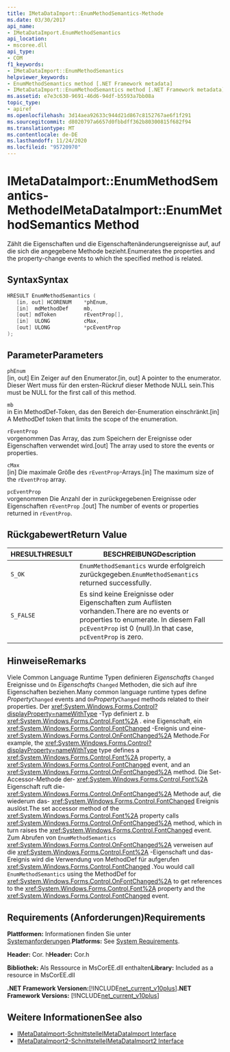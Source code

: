 ```yaml
---
title: IMetaDataImport::EnumMethodSemantics-Methode
ms.date: 03/30/2017
api_name:
- IMetaDataImport.EnumMethodSemantics
api_location:
- mscoree.dll
api_type:
- COM
f1_keywords:
- IMetaDataImport::EnumMethodSemantics
helpviewer_keywords:
- EnumMethodSemantics method [.NET Framework metadata]
- IMetaDataImport::EnumMethodSemantics method [.NET Framework metadata]
ms.assetid: e7e3c630-9691-46d6-94df-b5593a7bb08a
topic_type:
- apiref
ms.openlocfilehash: 3d14aea92633c944d21d867c8152767ae6f1f291
ms.sourcegitcommit: d8020797a6657d0fbbdff362b80300815f682f94
ms.translationtype: MT
ms.contentlocale: de-DE
ms.lasthandoff: 11/24/2020
ms.locfileid: "95720970"
---
```

# <a name="imetadataimportenummethodsemantics-method"></a><span data-ttu-id="0e9bb-102">IMetaDataImport::EnumMethodSemantics-Methode</span><span class="sxs-lookup"><span data-stu-id="0e9bb-102">IMetaDataImport::EnumMethodSemantics Method</span></span>

<span data-ttu-id="0e9bb-103">Zählt die Eigenschaften und die Eigenschaftenänderungsereignisse auf, auf die sich die angegebene Methode bezieht.</span><span class="sxs-lookup"><span data-stu-id="0e9bb-103">Enumerates the properties and the property-change events to which the specified method is related.</span></span>  
  
## <a name="syntax"></a><span data-ttu-id="0e9bb-104">Syntax</span><span class="sxs-lookup"><span data-stu-id="0e9bb-104">Syntax</span></span>  
  
```cpp  
HRESULT EnumMethodSemantics (  
   [in, out] HCORENUM    *phEnum,  
   [in]  mdMethodDef     mb,
   [out] mdToken         rEventProp[],  
   [in]  ULONG           cMax,  
   [out] ULONG           *pcEventProp  
);  
```  
  
## <a name="parameters"></a><span data-ttu-id="0e9bb-105">Parameter</span><span class="sxs-lookup"><span data-stu-id="0e9bb-105">Parameters</span></span>  

 `phEnum`  
 <span data-ttu-id="0e9bb-106">[in, out] Ein Zeiger auf den Enumerator.</span><span class="sxs-lookup"><span data-stu-id="0e9bb-106">[in, out] A pointer to the enumerator.</span></span> <span data-ttu-id="0e9bb-107">Dieser Wert muss für den ersten-Rückruf dieser Methode NULL sein.</span><span class="sxs-lookup"><span data-stu-id="0e9bb-107">This must be NULL for the first call of this method.</span></span>  
  
 `mb`  
 <span data-ttu-id="0e9bb-108">in Ein MethodDef-Token, das den Bereich der-Enumeration einschränkt.</span><span class="sxs-lookup"><span data-stu-id="0e9bb-108">[in] A MethodDef token that limits the scope of the enumeration.</span></span>  
  
 `rEventProp`  
 <span data-ttu-id="0e9bb-109">vorgenommen Das Array, das zum Speichern der Ereignisse oder Eigenschaften verwendet wird.</span><span class="sxs-lookup"><span data-stu-id="0e9bb-109">[out] The array used to store the events or properties.</span></span>  
  
 `cMax`  
 <span data-ttu-id="0e9bb-110">[in] Die maximale Größe des `rEventProp`-Arrays.</span><span class="sxs-lookup"><span data-stu-id="0e9bb-110">[in] The maximum size of the `rEventProp` array.</span></span>  
  
 `pcEventProp`  
 <span data-ttu-id="0e9bb-111">vorgenommen Die Anzahl der in zurückgegebenen Ereignisse oder Eigenschaften `rEventProp` .</span><span class="sxs-lookup"><span data-stu-id="0e9bb-111">[out] The number of events or properties returned in `rEventProp`.</span></span>  
  
## <a name="return-value"></a><span data-ttu-id="0e9bb-112">Rückgabewert</span><span class="sxs-lookup"><span data-stu-id="0e9bb-112">Return Value</span></span>  
  
|<span data-ttu-id="0e9bb-113">HRESULT</span><span class="sxs-lookup"><span data-stu-id="0e9bb-113">HRESULT</span></span>|<span data-ttu-id="0e9bb-114">BESCHREIBUNG</span><span class="sxs-lookup"><span data-stu-id="0e9bb-114">Description</span></span>|  
|-------------|-----------------|  
|`S_OK`|<span data-ttu-id="0e9bb-115">`EnumMethodSemantics` wurde erfolgreich zurückgegeben.</span><span class="sxs-lookup"><span data-stu-id="0e9bb-115">`EnumMethodSemantics` returned successfully.</span></span>|  
|`S_FALSE`|<span data-ttu-id="0e9bb-116">Es sind keine Ereignisse oder Eigenschaften zum Auflisten vorhanden.</span><span class="sxs-lookup"><span data-stu-id="0e9bb-116">There are no events or properties to enumerate.</span></span> <span data-ttu-id="0e9bb-117">In diesem Fall `pcEventProp` ist 0 (null).</span><span class="sxs-lookup"><span data-stu-id="0e9bb-117">In that case, `pcEventProp` is zero.</span></span>|  
  
## <a name="remarks"></a><span data-ttu-id="0e9bb-118">Hinweise</span><span class="sxs-lookup"><span data-stu-id="0e9bb-118">Remarks</span></span>  

 <span data-ttu-id="0e9bb-119">Viele Common Language Runtime Typen definieren *Eigenschafts* `Changed` Ereignisse und `On` *Eigenschafts* `Changed` Methoden, die sich auf ihre Eigenschaften beziehen.</span><span class="sxs-lookup"><span data-stu-id="0e9bb-119">Many common language runtime types define *Property*`Changed` events and `On`*Property*`Changed` methods related to their properties.</span></span> <span data-ttu-id="0e9bb-120">Der <xref:System.Windows.Forms.Control?displayProperty=nameWithType> -Typ definiert z. b <xref:System.Windows.Forms.Control.Font%2A> . eine Eigenschaft, ein <xref:System.Windows.Forms.Control.FontChanged> -Ereignis und eine- <xref:System.Windows.Forms.Control.OnFontChanged%2A> Methode.</span><span class="sxs-lookup"><span data-stu-id="0e9bb-120">For example, the <xref:System.Windows.Forms.Control?displayProperty=nameWithType> type defines a <xref:System.Windows.Forms.Control.Font%2A> property, a <xref:System.Windows.Forms.Control.FontChanged> event, and an <xref:System.Windows.Forms.Control.OnFontChanged%2A> method.</span></span> <span data-ttu-id="0e9bb-121">Die Set-Accessor-Methode der- <xref:System.Windows.Forms.Control.Font%2A> Eigenschaft ruft die- <xref:System.Windows.Forms.Control.OnFontChanged%2A> Methode auf, die wiederum das- <xref:System.Windows.Forms.Control.FontChanged> Ereignis auslöst.</span><span class="sxs-lookup"><span data-stu-id="0e9bb-121">The set accessor method of the <xref:System.Windows.Forms.Control.Font%2A> property calls <xref:System.Windows.Forms.Control.OnFontChanged%2A> method, which in turn raises the <xref:System.Windows.Forms.Control.FontChanged> event.</span></span> <span data-ttu-id="0e9bb-122">Zum Abrufen von `EnumMethodSemantics` <xref:System.Windows.Forms.Control.OnFontChanged%2A> verweisen auf die <xref:System.Windows.Forms.Control.Font%2A> -Eigenschaft und das-Ereignis wird die Verwendung von MethodDef für aufgerufen <xref:System.Windows.Forms.Control.FontChanged> .</span><span class="sxs-lookup"><span data-stu-id="0e9bb-122">You would call `EnumMethodSemantics` using the MethodDef for <xref:System.Windows.Forms.Control.OnFontChanged%2A> to get references to the <xref:System.Windows.Forms.Control.Font%2A> property and the <xref:System.Windows.Forms.Control.FontChanged> event.</span></span>  
  
## <a name="requirements"></a><span data-ttu-id="0e9bb-123">Requirements (Anforderungen)</span><span class="sxs-lookup"><span data-stu-id="0e9bb-123">Requirements</span></span>  

 <span data-ttu-id="0e9bb-124">**Plattformen:** Informationen finden Sie unter [Systemanforderungen](../../get-started/system-requirements.md).</span><span class="sxs-lookup"><span data-stu-id="0e9bb-124">**Platforms:** See [System Requirements](../../get-started/system-requirements.md).</span></span>  
  
 <span data-ttu-id="0e9bb-125">**Header:** Cor. h</span><span class="sxs-lookup"><span data-stu-id="0e9bb-125">**Header:** Cor.h</span></span>  
  
 <span data-ttu-id="0e9bb-126">**Bibliothek:** Als Ressource in MsCorEE.dll enthalten</span><span class="sxs-lookup"><span data-stu-id="0e9bb-126">**Library:** Included as a resource in MsCorEE.dll</span></span>  
  
 <span data-ttu-id="0e9bb-127">**.NET Framework Versionen:**[!INCLUDE[net_current_v10plus](../../../../includes/net-current-v10plus-md.md)]</span><span class="sxs-lookup"><span data-stu-id="0e9bb-127">**.NET Framework Versions:** [!INCLUDE[net_current_v10plus](../../../../includes/net-current-v10plus-md.md)]</span></span>  
  
## <a name="see-also"></a><span data-ttu-id="0e9bb-128">Weitere Informationen</span><span class="sxs-lookup"><span data-stu-id="0e9bb-128">See also</span></span>

- [<span data-ttu-id="0e9bb-129">IMetaDataImport-Schnittstelle</span><span class="sxs-lookup"><span data-stu-id="0e9bb-129">IMetaDataImport Interface</span></span>](imetadataimport-interface.md)
- [<span data-ttu-id="0e9bb-130">IMetaDataImport2-Schnittstelle</span><span class="sxs-lookup"><span data-stu-id="0e9bb-130">IMetaDataImport2 Interface</span></span>](imetadataimport2-interface.md)
